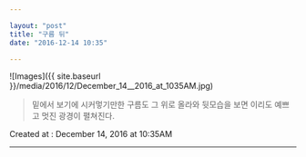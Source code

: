 ```yaml
---

layout: "post"  
title: "구름 뒤"  
date: "2016-12-14 10:35"

---
```


![Images]({{ site.baseurl }}/media/2016/12/December_14__2016_at_1035AM.jpg)

> 밑에서 보기에 시커멓기만한 구름도 그 위로 올라와 뒷모습을 보면 이리도 예쁘고 멋진 광경이 펼쳐진다.

Created at : December 14, 2016 at 10:35AM

---
